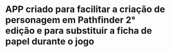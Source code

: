 # APP criado para facilitar a criação de personagem em Pathfinder 2° edição e para substituir a ficha de papel durante o jogo
